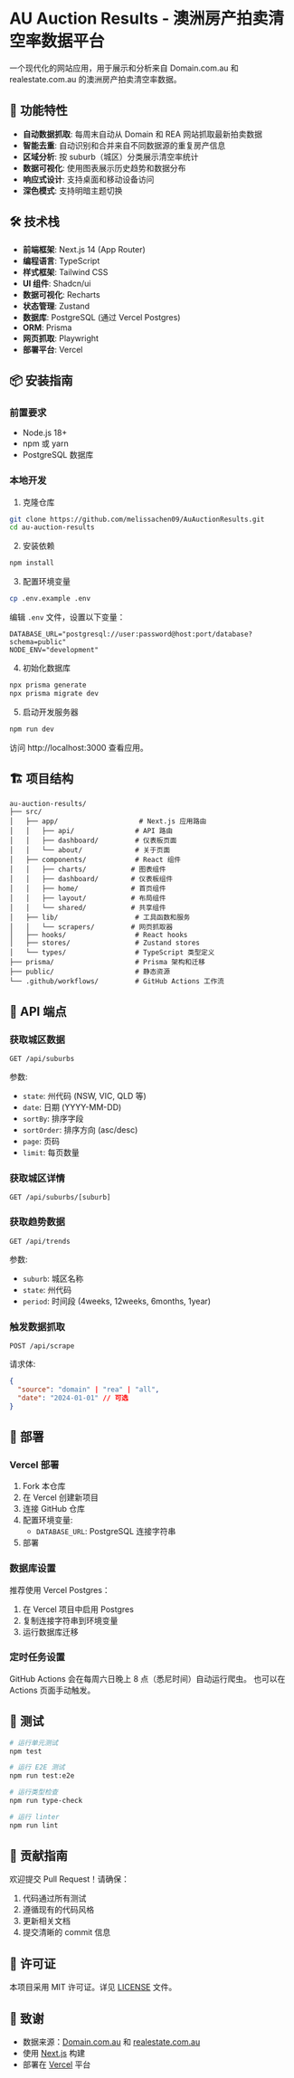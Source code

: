 # AU Auction Results - 澳洲房产拍卖清空率数据平台

一个现代化的网站应用，用于展示和分析来自 Domain.com.au 和 realestate.com.au 的澳洲房产拍卖清空率数据。

## 🚀 功能特性

- **自动数据抓取**: 每周末自动从 Domain 和 REA 网站抓取最新拍卖数据
- **智能去重**: 自动识别和合并来自不同数据源的重复房产信息
- **区域分析**: 按 suburb（城区）分类展示清空率统计
- **数据可视化**: 使用图表展示历史趋势和数据分布
- **响应式设计**: 支持桌面和移动设备访问
- **深色模式**: 支持明暗主题切换

## 🛠️ 技术栈

- **前端框架**: Next.js 14 (App Router)
- **编程语言**: TypeScript
- **样式框架**: Tailwind CSS
- **UI 组件**: Shadcn/ui
- **数据可视化**: Recharts
- **状态管理**: Zustand
- **数据库**: PostgreSQL (通过 Vercel Postgres)
- **ORM**: Prisma
- **网页抓取**: Playwright
- **部署平台**: Vercel

## 📦 安装指南

### 前置要求

- Node.js 18+
- npm 或 yarn
- PostgreSQL 数据库

### 本地开发

1. 克隆仓库

```bash
git clone https://github.com/melissachen09/AuAuctionResults.git
cd au-auction-results
```

2. 安装依赖

```bash
npm install
```

3. 配置环境变量

```bash
cp .env.example .env
```

编辑 `.env` 文件，设置以下变量：

```env
DATABASE_URL="postgresql://user:password@host:port/database?schema=public"
NODE_ENV="development"
```

4. 初始化数据库

```bash
npx prisma generate
npx prisma migrate dev
```

5. 启动开发服务器

```bash
npm run dev
```

访问 http://localhost:3000 查看应用。

## 🏗️ 项目结构

```
au-auction-results/
├── src/
│   ├── app/                    # Next.js 应用路由
│   │   ├── api/               # API 路由
│   │   ├── dashboard/         # 仪表板页面
│   │   └── about/             # 关于页面
│   ├── components/            # React 组件
│   │   ├── charts/           # 图表组件
│   │   ├── dashboard/        # 仪表板组件
│   │   ├── home/             # 首页组件
│   │   ├── layout/           # 布局组件
│   │   └── shared/           # 共享组件
│   ├── lib/                   # 工具函数和服务
│   │   └── scrapers/         # 网页抓取器
│   ├── hooks/                 # React hooks
│   ├── stores/                # Zustand stores
│   └── types/                 # TypeScript 类型定义
├── prisma/                    # Prisma 架构和迁移
├── public/                    # 静态资源
└── .github/workflows/         # GitHub Actions 工作流
```

## 📡 API 端点

### 获取城区数据

```
GET /api/suburbs
```

参数:

- `state`: 州代码 (NSW, VIC, QLD 等)
- `date`: 日期 (YYYY-MM-DD)
- `sortBy`: 排序字段
- `sortOrder`: 排序方向 (asc/desc)
- `page`: 页码
- `limit`: 每页数量

### 获取城区详情

```
GET /api/suburbs/[suburb]
```

### 获取趋势数据

```
GET /api/trends
```

参数:

- `suburb`: 城区名称
- `state`: 州代码
- `period`: 时间段 (4weeks, 12weeks, 6months, 1year)

### 触发数据抓取

```
POST /api/scrape
```

请求体:

```json
{
  "source": "domain" | "rea" | "all",
  "date": "2024-01-01" // 可选
}
```

## 🚢 部署

### Vercel 部署

1. Fork 本仓库
2. 在 Vercel 创建新项目
3. 连接 GitHub 仓库
4. 配置环境变量:
   - `DATABASE_URL`: PostgreSQL 连接字符串
5. 部署

### 数据库设置

推荐使用 Vercel Postgres：

1. 在 Vercel 项目中启用 Postgres
2. 复制连接字符串到环境变量
3. 运行数据库迁移

### 定时任务设置

GitHub Actions 会在每周六日晚上 8 点（悉尼时间）自动运行爬虫。
也可以在 Actions 页面手动触发。

## 🧪 测试

```bash
# 运行单元测试
npm test

# 运行 E2E 测试
npm run test:e2e

# 运行类型检查
npm run type-check

# 运行 linter
npm run lint
```

## 🤝 贡献指南

欢迎提交 Pull Request！请确保：

1. 代码通过所有测试
2. 遵循现有的代码风格
3. 更新相关文档
4. 提交清晰的 commit 信息

## 📄 许可证

本项目采用 MIT 许可证。详见 [LICENSE](LICENSE) 文件。

## 🙏 致谢

- 数据来源：[Domain.com.au](https://www.domain.com.au) 和 [realestate.com.au](https://www.realestate.com.au)
- 使用 [Next.js](https://nextjs.org) 构建
- 部署在 [Vercel](https://vercel.com) 平台
